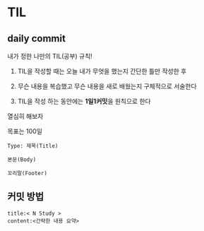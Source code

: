 # TIL

## daily commit

내가 정한 나만의 TIL(공부) 규칙!

1. TIL을 작성할 때는 오늘 내가 무엇을 했는지 간단한 틀만 작성한 후

2. 무슨 내용을 복습했고 무슨 내용을 새로 배웠는지 구체적으로 서술한다

3. TIL을 작성 하는 동안에는 **1일1커밋**을 원칙으로 한다

열심히 해보자

목표는 100일


```
Type: 제목(Title)

본문(Body)

꼬리말(Footer)
```

## 커밋 방법
```
title:< N Study >
content:<간략한 내용 요약>
```